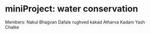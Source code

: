 # miniProject: water conservation

Members:
Nakul Bhagvan Dafale
rughved kakad 
Atharva Kadam
Yash Chalke
